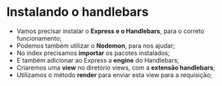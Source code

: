 # Instalando o handlebars

- Vamos precisar instalar o **Express e o Handlebars**, para o correto funcionamento;
- Podemos também utilizar o **Nodemon**, para nos ajudar;
- No index precisamos **importar** os pacotes instalados;
- E também adicionar ao Express a **engine** do Handlebars;
- Criaremos uma **view** no diretório views, com a **extensão handlebars**;
- Utilizamos o método **render** para enviar esta view para a requisição;

